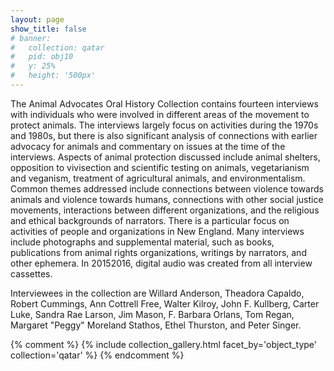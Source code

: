 ```yaml
---
layout: page
show_title: false
# banner:
#   collection: qatar
#   pid: obj10
#   y: 25%
#   height: '500px'
---
```


The Animal Advocates Oral History Collection contains fourteen interviews with individuals who were involved in different areas of the movement to protect animals. The interviews largely focus on activities during the 1970s and 1980s, but there is also significant analysis of connections with earlier advocacy for animals and commentary on issues at the time of the interviews. Aspects of animal protection discussed include animal shelters, opposition to vivisection and scientific testing on animals, vegetarianism and veganism, treatment of agricultural animals, and environmentalism. Common themes addressed include connections between violence towards animals and violence towards humans, connections with other social justice movements, interactions between different organizations, and the religious and ethical backgrounds of narrators. There is a particular focus on activities of people and organizations in New England. Many interviews include photographs and supplemental material, such as books, publications from animal rights organizations, writings by narrators, and other ephemera. In 2015­2016, digital audio was created from all interview cassettes.

Interviewees in the collection are Willard Anderson, Theadora Capaldo, Robert Cummings, Ann Cottrell Free, Walter Kilroy, John F. Kullberg, Carter Luke, Sandra Rae Larson, Jim Mason, F. Barbara Orlans, Tom Regan, Margaret "Peggy" Moreland Stathos, Ethel Thurston, and Peter Singer.

<!-- ### Browse the Collection -->
{% comment %}
{% include collection_gallery.html facet_by='object_type' collection='qatar' %}
{% endcomment %}